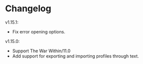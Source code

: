 # Changelog

v1.15.1:

- Fix error opening options.

v1.15.0:

- Support The War Within/11.0
- Add support for exporting and importing profiles through text.
